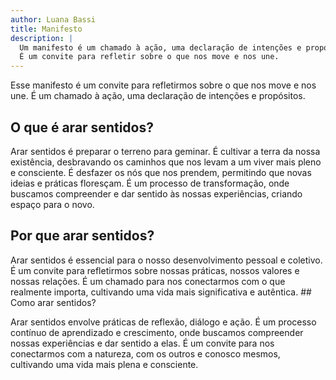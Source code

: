 ```yaml
---
author: Luana Bassi
title: Manifesto
description: |
  Um manifesto é um chamado à ação, uma declaração de intenções e propósitos.
  É um convite para refletir sobre o que nos move e nos une.
---
```


Esse manifesto é um convite para refletirmos sobre o que nos move e nos une. É
um chamado à ação, uma declaração de intenções e propósitos.

## O que é arar sentidos?

Arar sentidos é preparar o terreno para geminar. É cultivar a terra da nossa
existência, desbravando os caminhos que nos levam a um viver mais pleno e
consciente. É desfazer os nós que nos prendem, permitindo que novas ideias e
práticas floresçam. É um processo de transformação, onde buscamos compreender e
dar sentido às nossas experiências, criando espaço para o novo.

## Por que arar sentidos?

Arar sentidos é essencial para o nosso desenvolvimento pessoal e coletivo. É um
convite para refletirmos sobre nossas práticas, nossos valores e nossas
relações. É um chamado para nos conectarmos com o que realmente importa,
cultivando uma vida mais significativa e autêntica. ## Como arar sentidos?

Arar sentidos envolve práticas de reflexão, diálogo e ação. É um processo
contínuo de aprendizado e crescimento, onde buscamos compreender nossas
experiências e dar sentido a elas. É um convite para nos conectarmos com a
natureza, com os outros e conosco mesmos, cultivando uma vida mais plena e
consciente.
